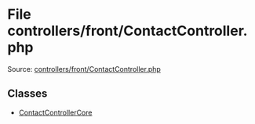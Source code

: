 File controllers/front/ContactController.php
=========

Source: [controllers/front/ContactController.php](https://github.com/PrestaShop/PrestaShop/blob/1.5.0.13/controllers/front/ContactController.php)


Classes
-------

* [ContactControllerCore](class.ContactControllerCore.md)

